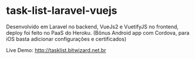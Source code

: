 # task-list-laravel-vuejs

Desenvolvido em Laravel no backend, VueJs2 e VuetifyJS no frontend, deploy foi feito no PaaS do Heroku. (Bônus Android app com Cordova, para iOS basta adicionar configurações e certificados) 

Live Demo: http://tasklist.bitwizard.net.br
